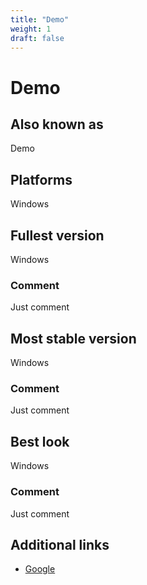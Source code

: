 ```yaml
---
title: "Demo"
weight: 1
draft: false
---
```

# Demo

## Also known as
Demo

## Platforms
Windows

## Fullest version
Windows

### Comment
Just comment

## Most stable version
Windows

### Comment
Just comment

## Best look
Windows

### Comment
Just comment

## Additional links
* [Google](https://google.com)
